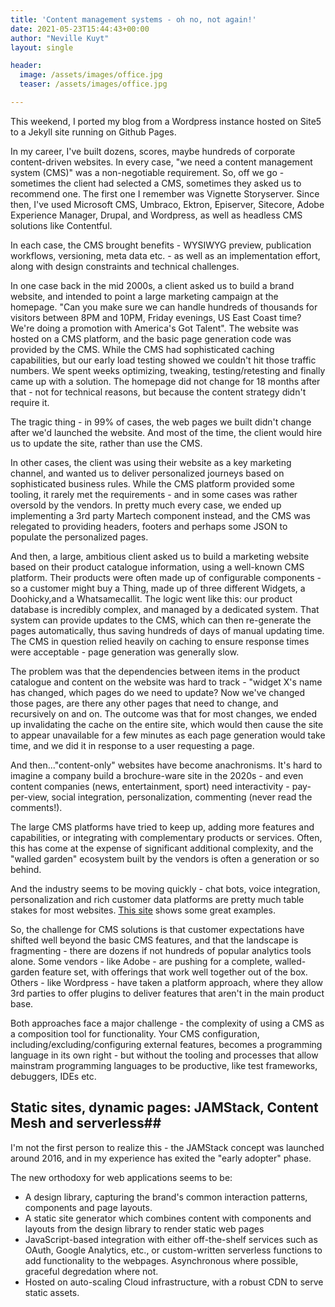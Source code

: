 ```yaml
---
title: 'Content management systems - oh no, not again!'
date: 2021-05-23T15:44:43+00:00
author: "Neville Kuyt"
layout: single

header:
  image: /assets/images/office.jpg
  teaser: /assets/images/office.jpg

---
```

This weekend, I ported my blog from a Wordpress instance hosted on Site5 to a Jekyll site running on Github Pages.

In my career, I've built dozens, scores, maybe hundreds of corporate content-driven websites. In every case, "we need a content management system (CMS)" was a non-negotiable requirement. So, off we go - sometimes the client had selected a CMS, sometimes they asked us to recommend one. The first one I remember was Vignette Storyserver. Since then, I've used Microsoft CMS, Umbraco, Ektron, Episerver, Sitecore, Adobe Experience Manager, Drupal, and Wordpress, as well as headless CMS solutions like Contentful.

In each case, the CMS brought benefits - WYSIWYG preview, publication workflows, versioning, meta data etc. - as well as an implementation effort, along with design constraints and technical challenges.

In one case back in the mid 2000s, a client asked us to build a brand website, and intended to point a large marketing campaign at the homepage. "Can you make sure we can handle hundreds of thousands for visitors between 8PM and 10PM, Friday evenings, US East Coast time? We're doing a promotion with America's Got Talent". The website was hosted on a CMS platform, and the basic page generation code was provided by the CMS. While the CMS had sophisticated caching capabilities, but our early load testing showed we couldn't hit those traffic numbers. We spent weeks optimizing, tweaking, testing/retesting and finally came up with a solution. The homepage did not change for 18 months after that - not for technical reasons, but because the content strategy didn't require it.

The tragic thing - in 99% of cases, the web pages we built didn't change after we'd launched the website. And most of the time, the client would hire us to update the site, rather than use the CMS.

In other cases, the client was using their website as a key marketing channel, and wanted us to deliver personalized journeys based on sophisticated business rules. While the CMS platform provided some tooling, it rarely met the requirements - and in some cases was rather oversold by the vendors. In pretty much every case, we ended up implementing a 3rd party Martech component instead, and the CMS was relegated to providing headers, footers and perhaps some JSON to populate the personalized pages.

And then, a large, ambitious client asked us to build a marketing website based on their product catalogue information, using a well-known CMS platform. Their products were often made up of configurable components - so a customer might buy a Thing, made up of three different Widgets, a Doohicky,and a Whatsamecallit. The logic went like this: our product database is incredibly complex, and managed by a dedicated system. That system can provide updates to the CMS, which can then re-generate the pages automatically, thus saving hundreds of days of manual updating time. The CMS in question relied heavily on caching to ensure response times were acceptable - page generation was generally slow.

The problem was that the dependencies between items in the product catalogue and content on the website was hard to track - "widget X's name has changed, which pages do we need to update? Now we've changed those pages, are there any other pages that need to change, and recursively on and on. The outcome was that for most changes, we ended up invalidating the cache on the entire site, which would then cause the site to appear unavailable for a few minutes as each page generation would take time, and we did it in response to a user requesting a page.

And then..."content-only" websites have become anachronisms. It's hard to imagine a company build a brochure-ware site in the 2020s - and even content companies (news, entertainment, sport) need interactivity - pay-per-view, social integration, personalization, commenting (never read the comments!).

The large CMS platforms have tried to keep up, adding more features and capabilities, or integrating with complementary products or services. Often, this has come at the expense of significant additional complexity, and the "walled garden" ecosystem built by the vendors is often a generation or so behind.

And the industry seems to be moving quickly - chat bots, voice integration, personalization and rich customer data platforms are pretty much table stakes for most websites. [This site](https://buildyourdxp.com/) shows some great examples.

So, the challenge for CMS solutions is that customer expectations have shifted well beyond the basic CMS features, and that the landscape is fragmenting - there are dozens if not hundreds of popular analytics tools alone. Some vendors - like Adobe - are pushing for a complete, walled-garden feature set, with offerings that work well together out of the box. Others - like Wordpress - have taken a platform approach, where they allow 3rd parties to offer plugins to deliver features that aren't in the main product base.

Both approaches face a major challenge - the complexity of using a CMS as a composition tool for functionality. Your CMS configuration, including/excluding/configuring external features, becomes a programming language in its own right - but without the tooling and processes that allow mainstram programming languages to be productive, like test frameworks, debuggers, IDEs etc. 

## Static sites, dynamic pages: JAMStack, Content Mesh and serverless##

I'm not the first person to realize this - the JAMStack concept was launched around 2016, and in my experience has exited the "early adopter" phase.

The new orthodoxy for web applications seems to be:
  
  - A design library, capturing the brand's common interaction patterns, components and page layouts.
  - A static site generator which combines content with components and layouts from the design library to render static web pages
  - JavaScript-based integration with either off-the-shelf services such as OAuth, Google Analytics, etc., or custom-written serverless functions to add functionality to the webpages. Asynchronous where possible, graceful degredation where not.
  - Hosted on auto-scaling Cloud infrastructure, with a robust CDN to serve static assets.
  


